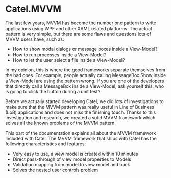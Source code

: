 # Catel.MVVM

The last few years, MVVM has become the number one pattern to write applications using WPF and other XAML related platforms. The actual pattern is very simple, but there are some flaws and questions lots of MVVM users have, such as:

-   How to show modal dialogs or message boxes inside a View-Model?
-   How to run processes inside a View-Model?
-   How to let the user select a file inside a View-Model?

In my opinion, this is where the good frameworks separate themselves from the bad ones. For example, people actually calling MessageBox.Show inside a View-Model are using the pattern wrong. If you are one of the developers that directly call a MessageBox inside a View-Model, ask yourself this: who is going to click the button during a unit test?

Before we actually started developing Catel, we did lots of investigations to make sure that the MVVM pattern was really useful in Line of Business (LoB) applications and does not miss the finishing touch. Thanks to this investigation and research, we created a solid MVVM framework which solves all the known problems of the MVVM pattern.

This part of the documentation explains all about the MVVM framework included with Catel. The MVVM framework that ships with Catel has the following characteristics and features:

-   Very easy to use, a view model is created within 10 minutes
-   Direct pass-through of view model properties to Models
-   Validation mapping from model to view model and back
-   Solves the nested user controls problem